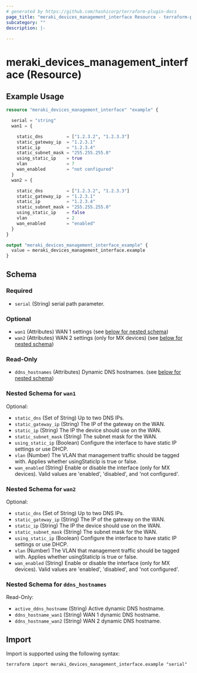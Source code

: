 ```yaml
---
# generated by https://github.com/hashicorp/terraform-plugin-docs
page_title: "meraki_devices_management_interface Resource - terraform-provider-meraki"
subcategory: ""
description: |-
  
---
```


# meraki_devices_management_interface (Resource)



## Example Usage

```terraform
resource "meraki_devices_management_interface" "example" {

  serial = "string"
  wan1 = {

    static_dns         = ["1.2.3.2", "1.2.3.3"]
    static_gateway_ip  = "1.2.3.1"
    static_ip          = "1.2.3.4"
    static_subnet_mask = "255.255.255.0"
    using_static_ip    = true
    vlan               = 7
    wan_enabled        = "not configured"
  }
  wan2 = {

    static_dns         = ["1.2.3.2", "1.2.3.3"]
    static_gateway_ip  = "1.2.3.1"
    static_ip          = "1.2.3.4"
    static_subnet_mask = "255.255.255.0"
    using_static_ip    = false
    vlan               = 2
    wan_enabled        = "enabled"
  }
}

output "meraki_devices_management_interface_example" {
  value = meraki_devices_management_interface.example
}
```

<!-- schema generated by tfplugindocs -->
## Schema

### Required

- `serial` (String) serial path parameter.

### Optional

- `wan1` (Attributes) WAN 1 settings (see [below for nested schema](#nestedatt--wan1))
- `wan2` (Attributes) WAN 2 settings (only for MX devices) (see [below for nested schema](#nestedatt--wan2))

### Read-Only

- `ddns_hostnames` (Attributes) Dynamic DNS hostnames. (see [below for nested schema](#nestedatt--ddns_hostnames))

<a id="nestedatt--wan1"></a>
### Nested Schema for `wan1`

Optional:

- `static_dns` (Set of String) Up to two DNS IPs.
- `static_gateway_ip` (String) The IP of the gateway on the WAN.
- `static_ip` (String) The IP the device should use on the WAN.
- `static_subnet_mask` (String) The subnet mask for the WAN.
- `using_static_ip` (Boolean) Configure the interface to have static IP settings or use DHCP.
- `vlan` (Number) The VLAN that management traffic should be tagged with. Applies whether usingStaticIp is true or false.
- `wan_enabled` (String) Enable or disable the interface (only for MX devices). Valid values are 'enabled', 'disabled', and 'not configured'.


<a id="nestedatt--wan2"></a>
### Nested Schema for `wan2`

Optional:

- `static_dns` (Set of String) Up to two DNS IPs.
- `static_gateway_ip` (String) The IP of the gateway on the WAN.
- `static_ip` (String) The IP the device should use on the WAN.
- `static_subnet_mask` (String) The subnet mask for the WAN.
- `using_static_ip` (Boolean) Configure the interface to have static IP settings or use DHCP.
- `vlan` (Number) The VLAN that management traffic should be tagged with. Applies whether usingStaticIp is true or false.
- `wan_enabled` (String) Enable or disable the interface (only for MX devices). Valid values are 'enabled', 'disabled', and 'not configured'.


<a id="nestedatt--ddns_hostnames"></a>
### Nested Schema for `ddns_hostnames`

Read-Only:

- `active_ddns_hostname` (String) Active dynamic DNS hostname.
- `ddns_hostname_wan1` (String) WAN 1 dynamic DNS hostname.
- `ddns_hostname_wan2` (String) WAN 2 dynamic DNS hostname.

## Import

Import is supported using the following syntax:

```shell
terraform import meraki_devices_management_interface.example "serial"
```
